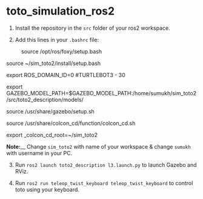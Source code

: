 # toto_simulation_ros2

1. Install the repository in the `src` folder of your ros2 workspace.

2. Add this lines in your `.bashrc` file:

  &nbsp;&nbsp;&nbsp;&nbsp;&nbsp;&nbsp;&nbsp;&nbsp;&nbsp; source /opt/ros/foxy/setup.bash
  
  source ~/sim_toto2/install/setup.bash
  
  export ROS_DOMAIN_ID=0 #TURTLEBOT3 - 30
  
  export GAZEBO_MODEL_PATH=$GAZEBO_MODEL_PATH:/home/sumukh/sim_toto2/src/toto2_description/models/
  
  source /usr/share/gazebo/setup.sh
  
  source /usr/share/colcon_cd/function/colcon_cd.sh
  
  export _colcon_cd_root=~/sim_toto2
  
**Note:**__ Change `sim_toto2` with name of your workspace & change `sumukh` with username in your PC.

3. Run `ros2 launch toto2_description l3.launch.py` to launch Gazebo and RViz.

4. Run `ros2 run teleop_twist_keyboard teleop_twist_keyboard` to control toto using your keyboard.
